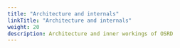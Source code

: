 ```yaml
---
title: "Architecture and internals"
linkTitle: "Architecture and internals"
weight: 20
description: Architecture and inner workings of OSRD
---
```


